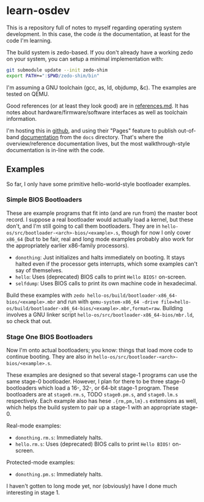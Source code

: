 # learn-osdev

This is a repository full of notes to myself regarding operating system development.
In this case, the code _is_ the documentation, at least for the code I'm learning.

The build system is zedo-based.
If you don't already have a working zedo on your system, you can setup a minimal implementation with:

```sh
git submodule update --init zedo-shim
export PATH+=":$PWD/zedo-shim/bin"
```

I'm assuming a GNU toolchain (gcc, as, ld, objdump, &c).
The examples are tested on QEMU.

Good references (or at least they look good) are in [references.md](references.md).
It has notes about hardware/firmware/software interfaces as well as toolchain information.

I'm hosting this in [github](https://github.com/Zankoku-Okuno/learn-osdev),
and using their "Pages" feature to publish out-of-band [documentation](https://zankoku-okuno.github.io/learn-osdev/) from the `docs` directory.
That's where the overview/reference documentation lives, but the most walkthrough-style documentation is in-line with the code.


## Examples

So far, I only have some primitive hello-world-style bootloader examples.

### Simple BIOS Bootloaders

These are example programs that fit into (and are run from) the master boot record.
I suppose a real bootloader would actually load a kernel, but these don't, and I'm still going to call them bootloaders.
They are in `hello-os/src/bootloader-<arch>-bios/<example>.s`, though for now I only cover `x86_64`
    (but to be fair, real and long mode examples probably also work for the appropriately earlier x86-family processors).

  * `donothing`: Just initializes and halts immediately on booting.
    It stays halted even if the processor gets interrupts, which some examples can't say of themselves.
  * `hello`: Uses (deprecated) BIOS calls to print `Hello BIOS!` on-screen.
  * `selfdump`: Uses BIOS calls to print its own machine code in hexadecimal.

Build these examples with
    `zedo hello-os/build/bootloader-x86_64-bios/<example>.mbr`
  and run with
    `qemu-system-x86_64 -drive file=hello-os/build/bootloader-x86_64-bios/<example>.mbr,format=raw`.
Building involves a GNU linker script `hello-os/src/bootloader-x86_64-bios/mbr.ld`, so check that out.

### Stage One BIOS Bootloaders

Now I'm onto actual bootloaders; you know: things that load more code to continue booting.
They are also in `hello-os/src/bootloader-<arch>-bios/<example>.s`.

These examples are designed so that several stage-1 programs can use the same stage-0 bootloader.
However, I plan for there to be three stage-0 bootloaders which load a 16-, 32-, or 64-bit stage-1 program.
These bootloaders are at `stage0.rm.s`, TODO `stage0.pm.s`, and `stage0.lm.s` respectively.
Each example also has hese `.{rm,pm,lm}.s` extensions as well, which helps the build system to pair up a stage-1 with an appropriate stage-0.

Real-mode examples:

  * `donothing.rm.s`: Immediately halts.
  * `hello.rm.s`: Uses (deprecated) BIOS calls to print `Hello BIOS!` on-screen.

Protected-mode examples:

  * `donothing.pm.s`: Immediately halts.

I haven't gotten to long mode yet, nor (obviously) have I done much interesting in stage 1.
